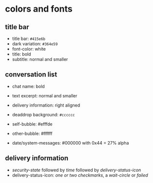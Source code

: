 
# colors and fonts


## title bar

- title bar: `#415e6b`
- dark variation: `#364e59`
- font-color: white
- title: bold
- subtitle: normal and smaller


## conversation list

- chat name: bold
- text excerpt: normal and smaller
- delivery information: right aligned
- deaddrop background: `#cccccc`

- self-bubble: #efffde
- other-bubble: #ffffff
- date/system-messages: #000000 with 0x44 = 27% alpha

## delivery information

- _security-state_ followed by _time_ followed by _delivery-status-icon_
- delivery-status-icon: _one or two checkmarks_, a _wait-circle_ or _failed_


